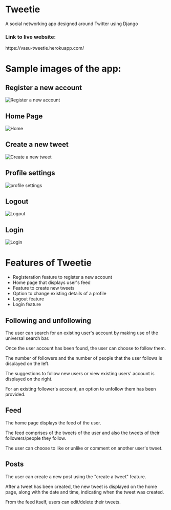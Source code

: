 # Tweetie
A social networking app designed around Twitter using Django

<h3>Link to live website:</h3> https://vasu-tweetie.herokuapp.com/

<h1>Sample images of the app:</h1>

<h2>Register a new account</h2>

![Register a new account](https://github.com/vasupradharamachanrdan/Tweetie/blob/main/media/TweetieRegister.png)


<h2>Home Page</h2>

![Home](https://github.com/vasupradharamachanrdan/Tweetie/blob/main/media/TweetieHome.png)


<h2>Create a new tweet</h2>

![Create a new tweet](https://github.com/vasupradharamachanrdan/Tweetie/blob/main/media/TweetieCreateTweet.png)


<h2>Profile settings</h2>

![profile settings](https://github.com/vasupradharamachanrdan/Tweetie/blob/main/media/TweetieSettings.png)


<h2>Logout</h2>

![Logout](https://github.com/vasupradharamachanrdan/Tweetie/blob/main/media/TweetieLogout.png)


<h2>Login</h2>

![Login](https://github.com/vasupradharamachanrdan/Tweetie/blob/main/media/TweetieLogin.png)


<h1>Features of Tweetie</h1>

* Registeration feature to register a new account
* Home page that displays user's feed
* Feature to create new tweets
* Option to change existing details of a profile
* Logout feature
* Login feature


<h2> Following and unfollowing </h2>

The user can search for an existing user's account by making use of the universal search bar.

Once the user account has been found, the user can choose to follow them. 

The number of followers and the number of people that the user follows is displayed on the left.

The suggestions to follow new users or view existing users' account is displayed on the right.

For an existing follower's account, an option to unfollow them has been provided.

<h2> Feed </h2>

The home page displays the feed of the user.

The feed comprises of the tweets of the user and also the tweets of their followers/people they follow.

The user can choose to like or unlike or comment on another user's tweet.

<h2> Posts </h2>

The user can create a new post using the "create a tweet" feature.

After a tweet has been created, the new tweet is displayed on the home page, along with the date and time, indicating when the tweet was created.

From the feed itself, users can edit/delete their tweets.









